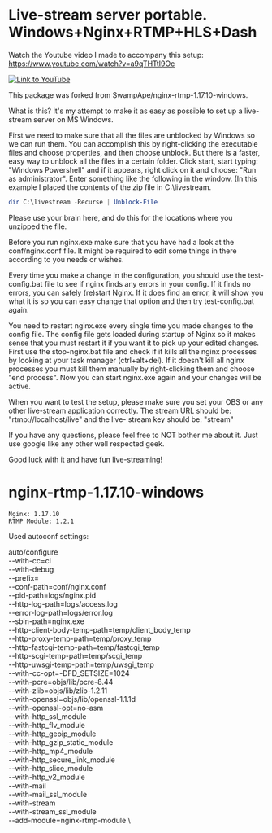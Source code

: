 # Live-stream server portable. Windows+Nginx+RTMP+HLS+Dash

Watch the Youtube video I made to accompany this setup: 
https://www.youtube.com/watch?v=a9qTHTtI9Oc

[![Link to YouTube](https://img.youtube.com/vi/a9qTHTtI9Oc/0.jpg)](https://www.youtube.com/watch?v=a9qTHTtI9Oc)

This package was forked from SwampApe/nginx-rtmp-1.17.10-windows.

What is this? It's my attempt to make it as easy as possible to set up a live-stream 
server on MS Windows.

First we need to make sure that all the files are unblocked by Windows so we can run them.
You can accomplish this by right-clicking the executable files and choose properties, and
then choose unblock. But there is a faster, easy way to unblock all the files in a certain
folder. Click start, start typing: "Windows Powershell" and if it appears, right click on
it and choose: "Run as administrator". Enter something like the following in the window.
(In this example I placed the contents of the zip file in C:\livestream.

```powershell
dir C:\livestream -Recurse | Unblock-File
```

Please use your brain here, and do this for the locations where you unzipped the file.

Before you run nginx.exe make sure that you have had a look at the conf/nginx.conf file. It 
might be required to edit some things in there according to you needs or wishes.

Every time you make a change in the configuration, you should use the test-config.bat file
to see if nginx finds any errors in your config. If it finds no errors, you can safely
(re)start Nginx. If it does find an error, it will show you what it is so you can easy
change that option and then try test-config.bat again. 

You need to restart nginx.exe every single time you made changes to the config file. The
config file gets loaded during startup of Nginx so it makes sense that you must restart 
it if you want it to pick up your edited changes. First use the stop-nginx.bat file and 
check if it kills all the nginx processes by looking at your task manager (ctrl+alt+del).
If it doesn't kill all nginx processes you must kill them manually by right-clicking them
and choose "end process". Now you can start nginx.exe again and your changes will be active.

When you want to test the setup, please make sure you set your OBS or any other live-stream
application correctly. The stream URL should be: "rtmp://localhost/live" and the live-
stream key should be: "stream"

If you have any questions, please feel free to NOT bother me about it. Just use google like 
any other well respected geek.

Good luck with it and have fun live-streaming!


# nginx-rtmp-1.17.10-windows

    Nginx: 1.17.10
    RTMP Module: 1.2.1

Used autoconf settings:

auto/configure \
    --with-cc=cl \
    --with-debug \
    --prefix= \
    --conf-path=conf/nginx.conf \
    --pid-path=logs/nginx.pid \
    --http-log-path=logs/access.log \
    --error-log-path=logs/error.log \
    --sbin-path=nginx.exe \
    --http-client-body-temp-path=temp/client_body_temp \
    --http-proxy-temp-path=temp/proxy_temp \
    --http-fastcgi-temp-path=temp/fastcgi_temp \
    --http-scgi-temp-path=temp/scgi_temp \
    --http-uwsgi-temp-path=temp/uwsgi_temp \
    --with-cc-opt=-DFD_SETSIZE=1024 \
    --with-pcre=objs/lib/pcre-8.44 \
    --with-zlib=objs/lib/zlib-1.2.11 \
    --with-openssl=objs/lib/openssl-1.1.1d \
    --with-openssl-opt=no-asm \
    --with-http_ssl_module \
    --with-http_flv_module \
    --with-http_geoip_module \
    --with-http_gzip_static_module \
    --with-http_mp4_module \
    --with-http_secure_link_module \
    --with-http_slice_module \
    --with-http_v2_module \
    --with-mail \
    --with-mail_ssl_module \
    --with-stream \
    --with-stream_ssl_module \
    --add-module=nginx-rtmp-module \
    

